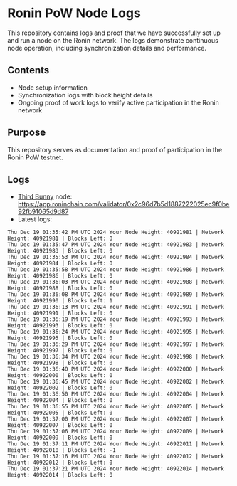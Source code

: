 # Ronin PoW Node Logs

This repository contains logs and proof that we have successfully set up and run a node on the Ronin network. The logs demonstrate continuous node operation, including synchronization details and performance.

## Contents

- Node setup information
- Synchronization logs with block height details
- Ongoing proof of work logs to verify active participation in the Ronin network

## Purpose

This repository serves as documentation and proof of participation in the Ronin PoW testnet.

## Logs

- [Third Bunny](https://thirdbunny.xyz/) node: https://app.roninchain.com/validator/0x2c96d7b5d1887222025ec9f0be92fb91065d9d87
- Latest logs:
```
Thu Dec 19 01:35:42 PM UTC 2024 Your Node Height: 40921981 | Network Height: 40921981 | Blocks Left: 0
Thu Dec 19 01:35:47 PM UTC 2024 Your Node Height: 40921983 | Network Height: 40921983 | Blocks Left: 0
Thu Dec 19 01:35:53 PM UTC 2024 Your Node Height: 40921984 | Network Height: 40921984 | Blocks Left: 0
Thu Dec 19 01:35:58 PM UTC 2024 Your Node Height: 40921986 | Network Height: 40921986 | Blocks Left: 0
Thu Dec 19 01:36:03 PM UTC 2024 Your Node Height: 40921988 | Network Height: 40921988 | Blocks Left: 0
Thu Dec 19 01:36:08 PM UTC 2024 Your Node Height: 40921989 | Network Height: 40921990 | Blocks Left: 1
Thu Dec 19 01:36:13 PM UTC 2024 Your Node Height: 40921991 | Network Height: 40921991 | Blocks Left: 0
Thu Dec 19 01:36:19 PM UTC 2024 Your Node Height: 40921993 | Network Height: 40921993 | Blocks Left: 0
Thu Dec 19 01:36:24 PM UTC 2024 Your Node Height: 40921995 | Network Height: 40921995 | Blocks Left: 0
Thu Dec 19 01:36:29 PM UTC 2024 Your Node Height: 40921997 | Network Height: 40921997 | Blocks Left: 0
Thu Dec 19 01:36:34 PM UTC 2024 Your Node Height: 40921998 | Network Height: 40921998 | Blocks Left: 0
Thu Dec 19 01:36:40 PM UTC 2024 Your Node Height: 40922000 | Network Height: 40922000 | Blocks Left: 0
Thu Dec 19 01:36:45 PM UTC 2024 Your Node Height: 40922002 | Network Height: 40922002 | Blocks Left: 0
Thu Dec 19 01:36:50 PM UTC 2024 Your Node Height: 40922004 | Network Height: 40922004 | Blocks Left: 0
Thu Dec 19 01:36:55 PM UTC 2024 Your Node Height: 40922005 | Network Height: 40922005 | Blocks Left: 0
Thu Dec 19 01:37:00 PM UTC 2024 Your Node Height: 40922007 | Network Height: 40922007 | Blocks Left: 0
Thu Dec 19 01:37:06 PM UTC 2024 Your Node Height: 40922009 | Network Height: 40922009 | Blocks Left: 0
Thu Dec 19 01:37:11 PM UTC 2024 Your Node Height: 40922011 | Network Height: 40922010 | Blocks Left: -1
Thu Dec 19 01:37:16 PM UTC 2024 Your Node Height: 40922012 | Network Height: 40922012 | Blocks Left: 0
Thu Dec 19 01:37:21 PM UTC 2024 Your Node Height: 40922014 | Network Height: 40922014 | Blocks Left: 0
```

